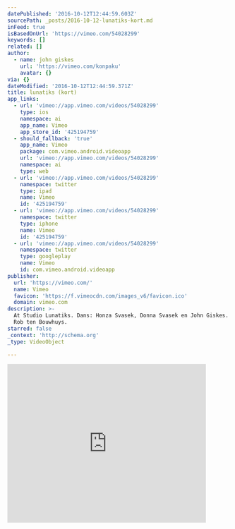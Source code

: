 ```yaml
---
datePublished: '2016-10-12T12:44:59.603Z'
sourcePath: _posts/2016-10-12-lunatiks-kort.md
inFeed: true
isBasedOnUrl: 'https://vimeo.com/54028299'
keywords: []
related: []
author:
  - name: john giskes
    url: 'https://vimeo.com/konpaku'
    avatar: {}
via: {}
dateModified: '2016-10-12T12:44:59.371Z'
title: lunatiks (kort)
app_links:
  - url: 'vimeo://app.vimeo.com/videos/54028299'
    type: ios
    namespace: ai
    app_name: Vimeo
    app_store_id: '425194759'
  - should_fallback: 'true'
    app_name: Vimeo
    package: com.vimeo.android.videoapp
    url: 'vimeo://app.vimeo.com/videos/54028299'
    namespace: ai
    type: web
  - url: 'vimeo://app.vimeo.com/videos/54028299'
    namespace: twitter
    type: ipad
    name: Vimeo
    id: '425194759'
  - url: 'vimeo://app.vimeo.com/videos/54028299'
    namespace: twitter
    type: iphone
    name: Vimeo
    id: '425194759'
  - url: 'vimeo://app.vimeo.com/videos/54028299'
    namespace: twitter
    type: googleplay
    name: Vimeo
    id: com.vimeo.android.videoapp
publisher:
  url: 'https://vimeo.com/'
  name: Vimeo
  favicon: 'https://f.vimeocdn.com/images_v6/favicon.ico'
  domain: vimeo.com
description: >-
  At Studio Lunatiks. Dans: Honza Svasek, Donna Svasek en John Giskes. Muziek:
  Rob ten Bouwhuys.
starred: false
_context: 'http://schema.org'
_type: VideoObject

---
```

<iframe src="https://cdn.embedly.com/widgets/media.html?src=https%3A%2F%2Fplayer.vimeo.com%2Fvideo%2F54028299&amp;url=https%3A%2F%2Fvimeo.com%2F54028299&amp;image=https%3A%2F%2Fi.vimeocdn.com%2Fvideo%2F373417523_295x166.jpg&amp;key=b7d04c9b404c499eba89ee7072e1c4f7&amp;type=text%2Fhtml&amp;schema=vimeo" width="450" height="360" scrolling="no" frameborder="0" allowfullscreen="" style=""></iframe>